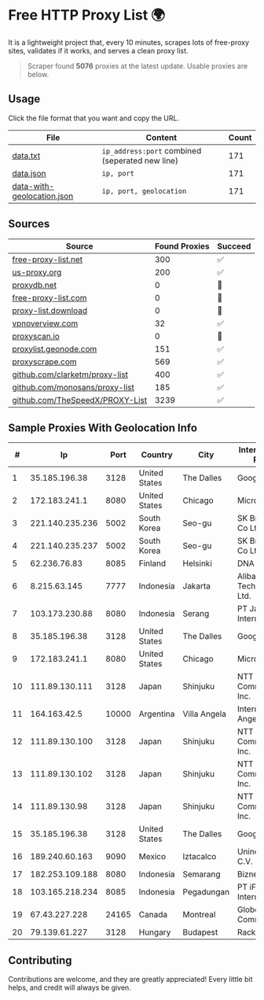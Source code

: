
# Free HTTP Proxy List 🌍

It is a lightweight project that, every 10 minutes, scrapes lots of free-proxy sites, validates if it works, and serves a clean proxy list.


> Scraper found **5076** proxies at the latest update. Usable proxies are below.

## Usage

Click the file format that you want and copy the URL.


|File|Content|Count|
|----|-------|-----|
|[data.txt](https://raw.githubusercontent.com/themiralay/Proxy-List-World/master/data.txt)|`ip_address:port` combined (seperated new line)|171|
|[data.json](https://raw.githubusercontent.com/themiralay/Proxy-List-World/master/data.json)|`ip, port`|171|
|[data-with-geolocation.json](https://raw.githubusercontent.com/themiralay/Proxy-List-World/master/data-with-geolocation.json)|`ip, port, geolocation`|171|

## Sources

|Source|Found Proxies|Succeed|
|------|-------------|-------|
|[free-proxy-list.net](https://free-proxy-list.net)|300|✅|
|[us-proxy.org](https://www.us-proxy.org)|200|✅|
|[proxydb.net](http://proxydb.net)|0|🚫|
|[free-proxy-list.com](https://free-proxy-list.com/?page=&port=&type%5B%5D=http&type%5B%5D=https&up_time=0&search=Search)|0|🚫|
|[proxy-list.download](https://www.proxy-list.download/HTTP)|0|🚫|
|[vpnoverview.com](https://vpnoverview.com/privacy/anonymous-browsing/free-proxy-servers)|32|✅|
|[proxyscan.io](https://www.proxyscan.io)|0|🚫|
|[proxylist.geonode.com](https://proxylist.geonode.com/api/proxy-list?limit=300&page=1&sort_by=lastChecked&sort_type=desc&protocols=http,https)|151|✅|
|[proxyscrape.com](https://api.proxyscrape.com/v2/?request=displayproxies&protocol=http&timeout=10000&country=all&ssl=all&anonymity=all)|569|✅|
|[github.com/clarketm/proxy-list](https://raw.githubusercontent.com/clarketm/proxy-list/master/proxy-list-raw.txt)|400|✅|
|[github.com/monosans/proxy-list](https://raw.githubusercontent.com/monosans/proxy-list/main/proxies/http.txt)|185|✅|
|[github.com/TheSpeedX/PROXY-List](https://raw.githubusercontent.com/TheSpeedX/PROXY-List/master/http.txt)|3239|✅|


## Sample Proxies With Geolocation Info

|#|Ip|Port|Country|City|Internet Service Provider|
|-|--|----|-------|----|-------------------------|
|1|35.185.196.38|3128|United States|The Dalles|Google LLC|
|2|172.183.241.1|8080|United States|Chicago|Microsoft|
|3|221.140.235.236|5002|South Korea|Seo-gu|SK Broadband Co Ltd|
|4|221.140.235.237|5002|South Korea|Seo-gu|SK Broadband Co Ltd|
|5|62.236.76.83|8085|Finland|Helsinki|DNA Oyj|
|6|8.215.63.145|7777|Indonesia|Jakarta|Alibaba (US) Technology Co., Ltd.|
|7|103.173.230.88|8080|Indonesia|Serang|PT Jaringan Internet Banten|
|8|35.185.196.38|3128|United States|The Dalles|Google LLC|
|9|172.183.241.1|8080|United States|Chicago|Microsoft|
|10|111.89.130.111|3128|Japan|Shinjuku|NTT PC Communications, Inc.|
|11|164.163.42.5|10000|Argentina|Villa Angela|Interret Villa Angela SRL|
|12|111.89.130.100|3128|Japan|Shinjuku|NTT PC Communications, Inc.|
|13|111.89.130.102|3128|Japan|Shinjuku|NTT PC Communications, Inc.|
|14|111.89.130.98|3128|Japan|Shinjuku|NTT PC Communications, Inc.|
|15|35.185.196.38|3128|United States|The Dalles|Google LLC|
|16|189.240.60.163|9090|Mexico|Iztacalco|Uninet S.A. de C.V.|
|17|182.253.109.188|8080|Indonesia|Semarang|Biznet Metronet|
|18|103.165.218.234|8085|Indonesia|Pegadungan|PT iForte Global Internet|
|19|67.43.227.228|24165|Canada|Montreal|GloboTech Communications|
|20|79.139.61.227|3128|Hungary|Budapest|Rackforest Zrt.|



## Contributing

Contributions are welcome, and they are greatly appreciated! Every
little bit helps, and credit will always be given.


